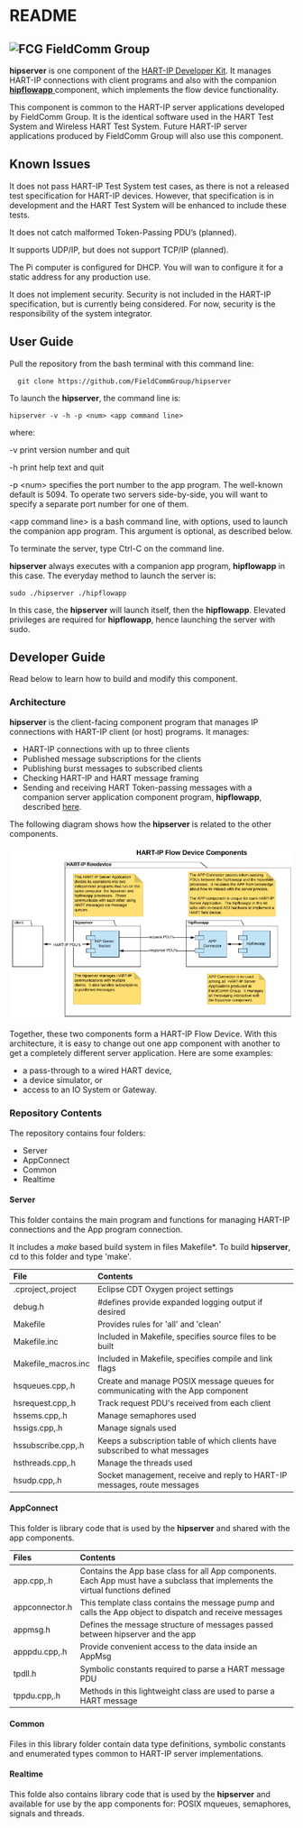 # README

## ![FCG](https://avatars0.githubusercontent.com/u/26013747?s=50&v=4) FieldComm Group

**hipserver** is one component of the [HART-IP Developer Kit](https://github.com/FieldCommGroup/HART-IP-Developer-Kit). It manages HART-IP connections with client programs and also with the companion [**hipflowapp** ](https://github.com/FieldCommGroup/hipflowapp)component, which implements the flow device functionality.

This component is common to the HART-IP server applications developed by FieldComm Group. It is the identical software used in the HART Test System and Wireless HART Test System. Future HART-IP server applications produced by FieldComm Group will also use this component.

## Known Issues

It does not pass HART-IP Test System test cases, as there is not a released test specification for HART-IP devices.  However, that specification is in development and the HART Test System will be enhanced to include these tests.

It does not catch malformed Token-Passing PDU’s \(planned\).

It supports UDP/IP, but does not support TCP/IP \(planned\).

The Pi computer is configured for DHCP.  You will wan to configure it for a static address for any production use.

It does not implement security.  Security is not included in the HART-IP specification, but is currently being considered.  For now, security is the responsibility of the system integrator.

## User Guide

Pull the repository from the bash terminal with this command line:

```text
  git clone https://github.com/FieldCommGroup/hipserver
```

To launch the **hipserver**, the command line is:

```text
hipserver -v -h -p <num> <app command line>
```

where:

-v print version number and quit

-h print help text and quit

-p &lt;num&gt; specifies the port number to the app program.  The well-known default is 5094.  To operate two servers side-by-side, you will want to specify a separate port number for one of them.

&lt;app command line&gt; is a bash command line, with options, used to launch the companion app program.  This argument is optional, as described below.

To terminate the server, type Ctrl-C on the command line.

**hipserver** always executes with a companion app program, **hipflowapp** in this case.  The everyday method to launch the server is:

```text
sudo ./hipserver ./hipflowapp
```

In this case, the **hipserver** will launch itself, then the **hipflowapp**.  Elevated privileges are required for **hipflowapp**, hence launching the server with sudo.

## Developer Guide

Read below to learn how to build and modify this component.

### Architecture

**hipserver** is the client-facing component program that manages IP connections with HART-IP client \(or host\) programs. It manages:

* HART-IP connections with up to three clients
* Published message subscriptions for the clients
* Publishing burst messages to subscribed clients
* Checking HART-IP and HART message framing
* Sending and receiving HART Token-passing messages with a companion server application component program, **hipflowapp**, described [here](https://github.com/FieldCommGroup/HART-IP-Developer-Kit/blob/master/doc/HART-IP%20FlowDevice%20Spec.md).

The following diagram shows how the **hipserver** is related to the other components.

![Flow Device Components](.gitbook/assets/flowcomponent.png)

Together, these two components form a HART-IP Flow Device. With this architecture, it is easy to change out one app component with another to get a completely different server application. Here are some examples:

* a pass-through to a wired HART device,
* a device simulator, or 
* access to an IO System or Gateway.

### Repository Contents

The repository contains four folders:

* Server
* AppConnect
* Common
* Realtime

#### **Server** 

This folder contains the main program and functions for managing HART-IP connections and the App program connection.

It includes a _make_ based build system in files Makefile\*. To build **hipserver**, cd to this folder and type 'make'.

| File | Contents |
| :--- | :--- |
| .cproject,.project | Eclipse CDT Oxygen project settings |
| debug.h | \#defines provide expanded logging output if desired |
| Makefile | Provides rules for 'all' and 'clean'  |
| Makefile.inc | Included in Makefile, specifies source files to be built |
| Makefile\_macros.inc | Included in Makefile, specifies compile and link flags |
| hsqueues.cpp,.h | Create and manage POSIX message queues for communicating with the App component |
| hsrequest.cpp,.h | Track request PDU's received from each client |
| hssems.cpp,.h | Manage semaphores used  |
| hssigs.cpp,.h | Manage signals used |
| hssubscribe.cpp,.h | Keeps a subscription table of which clients have subscribed to what messages |
| hsthreads.cpp,.h | Manage the threads used |
| hsudp.cpp,.h | Socket management, receive and reply to HART-IP messages, route messages |

#### **AppConnect**

This folder is library code that is used by the **hipserver** and shared with the app components.

| Files | Contents |
| :--- | :--- |
| app.cpp,.h | Contains the App base class for all App components.  Each App must have a subclass that implements the virtual functions defined |
| appconnector.h | This template class contains the message pump and calls the App object to dispatch and receive messages |
| appmsg.h | Defines the message structure of messages passed between hipserver and the app |
| apppdu.cpp,.h | Provide convenient access to the data inside an AppMsg |
| tpdll.h | Symbolic constants required to parse a HART message PDU |
| tppdu.cpp,.h | Methods in this lightweight class are used to parse a HART message |

#### **Common**

Files in this library folder contain data type definitions, symbolic constants and enumerated types common to HART-IP server implementations.

#### Realtime

This folde also contains library code that is used by the **hipserver** and available for use by the app components for: POSIX mqueues, semaphores, signals and threads.

